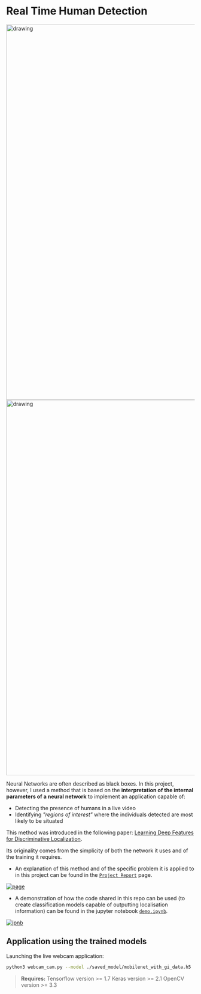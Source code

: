 
# Real Time Human Detection

<img src="https://media.giphy.com/media/3JU7xOanvSnCBKbUhK/giphy.gif" alt="drawing" width="1000"/>


<img src="https://i.imgur.com/RCcHhj8.jpg" alt="drawing" width="1000"/>

Neural Networks are often described as black boxes. In this project, however, I used a method that is based on the **interpretation of the internal parameters of a neural network** to implement an application capable of:
- Detecting the presence of humans in a live video
- Identifying *"regions of interest"* where the individuals detected are most likely to be situated

This method was introduced in the following paper: [Learning Deep Features for Discriminative Localization](http://cnnlocalization.csail.mit.edu/Zhou_Learning_Deep_Features_CVPR_2016_paper.pdf).

Its originality comes from the simplicity of both the network it uses and of the training it requires.

- An explanation of this method and of the specific problem it is applied to in this project can be found in the [`Project Report`](https://selim78.github.io/real-time-human-detection/) page.

[![page](https://i.imgur.com/XP6aiLH.png)](https://selim78.github.io/real-time-human-detection/)

- A demonstration of how the code shared in this repo can be used (to create classification models capable of outputting localisation information) can be found in the jupyter notebook [`demo.ipynb`](https://nbviewer.jupyter.org/github/Selim78/real-time-human-detection/blob/master/demo.ipynb).

[![ipnb](https://i.imgur.com/mYZfwXl.png)](https://nbviewer.jupyter.org/github/Selim78/real-time-human-detection/blob/master/demo.ipynb)

## Application using the trained models

Launching the live webcam application:

``` sh
python3 webcam_cam.py --model ./saved_model/mobilenet_with_gi_data.h5
```

>**Requires:**
>Tensorflow version     >= 1.7
>Keras version         >= 2.1
>OpenCV version         >= 3.3
